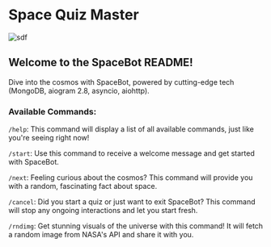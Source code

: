 # Space Quiz Master
![sdf](https://images.unsplash.com/photo-1610296669228-602fa827fc1f?q=80&w=1975&auto=format&fit=crop&ixlib=rb-4.0.3&ixid=M3wxMjA3fDB8MHxwaG90by1wYWdlfHx8fGVufDB8fHx8fA%3D%3D)

## Welcome to the SpaceBot README!
Dive into the cosmos with SpaceBot, powered by cutting-edge tech (MongoDB, aiogram 2.8, asyncio, aiohttp).

### Available Commands:

`/help`: This command will display a list of all available commands, just like you're seeing right now!

`/start`: Use this command to receive a welcome message and get started with SpaceBot.

`/next`: Feeling curious about the cosmos? This command will provide you with a random, fascinating fact about space.

`/cancel`: Did you start a quiz or just want to exit SpaceBot? This command will stop any ongoing interactions and let you start fresh.

`/rndimg`: Get stunning visuals of the universe with this command! It will fetch a random image from NASA's API and share it with you.
